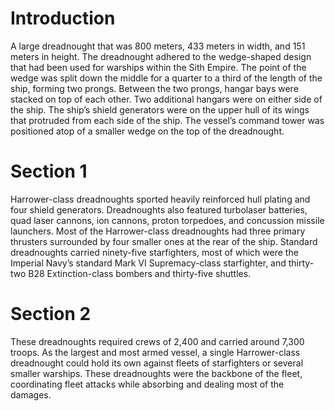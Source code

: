 # Introduction

A large dreadnought that was 800 meters, 433 meters in width, and 151 meters in height.
The dreadnought adhered to the wedge-shaped design that had been used for warships within the Sith Empire.
The point of the wedge was split down the middle for a quarter to a third of the length of the ship, forming two prongs.
Between the two prongs, hangar bays were stacked on top of each other.
Two additional hangars were on either side of the ship.
The ship’s shield generators were on the upper hull of its wings that protruded from each side of the ship.
The vessel’s command tower was positioned atop of a smaller wedge on the top of the dreadnought.

# Section 1

Harrower-class dreadnoughts sported heavily reinforced hull plating and four shield generators.
Dreadnoughts also featured turbolaser batteries, quad laser cannons, ion cannons, proton torpedoes, and concussion missile launchers.
Most of the Harrower-class dreadnoughts had three primary thrusters surrounded by four smaller ones at the rear of the ship.
Standard dreadnoughts carried ninety-five starfighters, most of which were the Imperial Navy’s standard Mark VI Supremacy-class starfighter, and thirty-two B28 Extinction-class bombers and thirty-five shuttles.

# Section 2

These dreadnoughts required crews of 2,400 and carried around 7,300 troops.
As the largest and most armed vessel, a single Harrower-class dreadnought could hold its own against fleets of starfighters or several smaller warships.
These dreadnoughts were the backbone of the fleet, coordinating fleet attacks while absorbing and dealing most of the damages.
